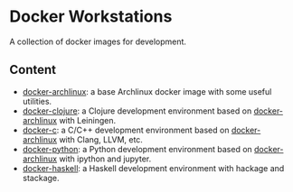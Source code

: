 # Docker Workstations

A collection of docker images for development.

## Content

* [docker-archlinux](https://github.com/redraiment/docker-workstations/tree/main/docker-archlinux): a base Archlinux docker image with some useful utilities.
* [docker-clojure](https://github.com/redraiment/docker-workstations/tree/main/docker-clojure): a Clojure development environment based on [docker-archlinux](https://github.com/redraiment/docker-workstations/tree/main/docker-archlinux) with Leiningen.
* [docker-c](https://github.com/redraiment/docker-workstations/tree/main/docker-c): a C/C++ development environment based on [docker-archlinux](https://github.com/redraiment/docker-workstations/tree/main/docker-archlinux) with Clang, LLVM, etc.
* [docker-python](https://github.com/redraiment/docker-workstations/tree/main/docker-python): a Python development environment based on [docker-archlinux](https://github.com/redraiment/docker-workstations/tree/main/docker-archlinux) with ipython and jupyter.
* [docker-haskell](https://github.com/redraiment/docker-workstations/tree/main/docker-haskell): a Haskell development environment with hackage and stackage.
